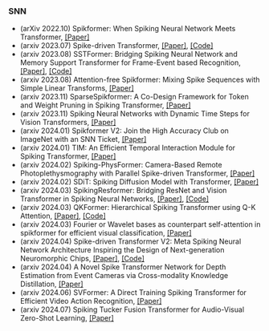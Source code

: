 ### SNN
- (arXiv 2022.10) Spikformer: When Spiking Neural Network Meets Transformer,  [[Paper]](https://arxiv.org/abs/2209.15425)
- (arxiv 2023.07) Spike-driven Transformer,  [[Paper]](https://arxiv.org/abs/2307.01694), [[Code]](https://github.com/BICLab/Spike-Driven-Transformer)
- (arxiv 2023.08) SSTFormer: Bridging Spiking Neural Network and Memory Support Transformer for Frame-Event based Recognition,  [[Paper]](https://arxiv.org/pdf/2308.04369.pdf), [[Code]](https://github.com/Event-AHU/SSTFormer)
- (arxiv 2023.08) Attention-free Spikformer: Mixing Spike Sequences with Simple Linear Transforms,  [[Paper]](https://arxiv.org/pdf/2308.02557.pdf)
- (arxiv 2023.11) SparseSpikformer: A Co-Design Framework for Token and Weight Pruning in Spiking Transformer,  [[Paper]](https://arxiv.org/pdf/2311.08806.pdf)
- (arxiv 2023.11) Spiking Neural Networks with Dynamic Time Steps for Vision Transformers,  [[Paper]](https://arxiv.org/pdf/2311.16456.pdf)
- (arxiv 2024.01) Spikformer V2: Join the High Accuracy Club on ImageNet with an SNN Ticket,  [[Paper]](https://arxiv.org/pdf/2401.02020.pdf)
- (arxiv 2024.01) TIM: An Efficient Temporal Interaction Module for Spiking Transformer,  [[Paper]](https://arxiv.org/pdf/2401.11687.pdf)
- (arxiv 2024.02) Spiking-PhysFormer: Camera-Based Remote Photoplethysmography with Parallel Spike-driven Transformer,  [[Paper]](https://arxiv.org/pdf/2402.04798.pdf)
- (arxiv 2024.02) SDiT: Spiking Diffusion Model with Transformer,  [[Paper]](https://arxiv.org/pdf/2402.11588.pdf)
- (arxiv 2024.03) SpikingResformer: Bridging ResNet and Vision Transformer in Spiking Neural Networks,  [[Paper]](https://arxiv.org/pdf/2403.14302.pdf), [[Code]](https://github.com/xyshi2000/SpikingResformer)
- (arxiv 2024.03) QKFormer: Hierarchical Spiking Transformer using Q-K Attention,  [[Paper]](https://arxiv.org/pdf/2403.16552.pdf), [[Code]](https://github.com/zhouchenlin2096/QKFormer)
- (arxiv 2024.03) Fourier or Wavelet bases as counterpart self-attention in spikformer for efficient visual classification,  [[Paper]](https://arxiv.org/pdf/2403.18228.pdf)
- (arxiv 2024.04) Spike-driven Transformer V2: Meta Spiking Neural Network Architecture Inspiring the Design of Next-generation Neuromorphic Chips,  [[Paper]](https://arxiv.org/pdf/2404.03663.pdf), [[Code]](https://github.com/BICLab/Spike-Driven-Transformer-V2)
- (arxiv 2024.04) A Novel Spike Transformer Network for Depth Estimation from Event Cameras via Cross-modality Knowledge Distillation,  [[Paper]](https://arxiv.org/pdf/2404.17335.pdf)
- (arxiv 2024.06) SVFormer: A Direct Training Spiking Transformer for Efficient Video Action Recognition, [[Paper]](https://arxiv.org/pdf/2406.15034.pdf)
- (arxiv 2024.07) Spiking Tucker Fusion Transformer for Audio-Visual Zero-Shot Learning, [[Paper]](https://arxiv.org/pdf/2407.08130.pdf)
